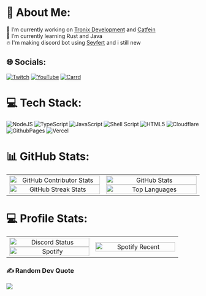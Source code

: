 # 💫 About Me:
🔭 I’m currently working on [Tronix Development](https://dc.gg/tx) and [Catfein](https://catfein.co.id) <br>
🌱 I’m currently learning Rust and Java <br>
🔥 I'm making discord bot using [Seyfert](https://seyfert.dev) and i still new

## 🌐 Socials:
[![Twitch](https://img.shields.io/badge/Twitch-%239146FF.svg?logo=Twitch&logoColor=white)](https://twitch.tv/idmja) [![YouTube](https://img.shields.io/badge/YouTube-%23FF0000.svg?logo=YouTube&logoColor=white)](https://youtube.com/@MJ1-) [![Carrd](https://img.shields.io/badge/My-Carrd-pink)](https://mjba.carrd.co)

# 💻 Tech Stack:
![NodeJS](https://skillicons.dev/icons?i=nodejs) ![TypeScript](https://skillicons.dev/icons?i=ts) ![JavaScript](https://skillicons.dev/icons?i=js) ![Shell Script](https://skillicons.dev/icons?i=bash) ![HTML5](https://skillicons.dev/icons?i=html) ![Cloudflare](https://skillicons.dev/icons?i=cloudflare) ![GithubPages](https://skillicons.dev/icons?i=github) ![Vercel](https://skillicons.dev/icons?i=vercel)
# 📊 GitHub Stats:
<table>
    <tr>
        <td align="center" width="50%">
            <a href="https://github.com/idMJA" target="_blank">
                <img width="100%" src="https://github-contributor-stats.vercel.app/api?username=idMJA&limit=5&theme=tokyonight&combine_all_yearly_contributions=true" alt="GitHub Contributor Stats"/>
            </a>
            <a href="https://github.com/idMJA" target="_blank">
                <img width="100%" src="https://github-readme-streak-stats.herokuapp.com/?user=idMJA&theme=tokyonight&hide_border=false" alt="GitHub Streak Stats"/>
            </a>
        </td>
        <td align="center" width="50%">
            <a href="https://github.com/idMJA" target="_blank">
                <img width="100%" src="https://github-readme-stats.vercel.app/api?username=idMJA&theme=tokyonight&hide_border=false&include_all_commits=true&count_private=true&show_icons=true&show=reviews,discussions_started,discussions_answered,prs_merged,prs_merged_percentage" alt="GitHub Stats"/>
            </a>
            <a href="https://github.com/idMJA" target="_blank">
                <img width="100%" src="https://github-readme-stats.vercel.app/api/top-langs/?username=idMJA&theme=tokyonight&hide_border=false&include_all_commits=true&count_private=true&layout=compact" alt="Top Languages"/>
            </a>
        </td>
    </tr>
</table>

# 💻 Profile Stats:
<table>
    <tr>
        <td align="center" width="50%">
            <a href="https://mjba.live" target="_blank">
                <img width="100%" src="https://lanyard.cnrad.dev/api/885731228874051624" alt="Discord Status"/>
            </a>
            <a href="https://mjba.live" target="_blank">
                <img width="100%" src="https://spotify-github-profile.kittinanx.com/api/view?uid=8116baq16nwq1sab8c5dy3rrx&cover_image=true&theme=natemoo-re&show_offline=true&background_color=121212&interchange=false&bar_color=53b14f&bar_color_cover=false" alt="Spotify"/>
            </a>
        </td>
        <td align="center" width="50%">
            <a href="https://open.spotify.com/user/8116baq16nwq1sab8c5dy3rrx" target="_blank">
                <img width="100%" src="https://spotify-recently-played-readme.vercel.app/api?user=8116baq16nwq1sab8c5dy3rrx" alt="Spotify Recent"/>
            </a>
        </td>
    </tr>
</table>


### ✍️ Random Dev Quote
![](https://quotes-github-readme.vercel.app/api?type=horizontal&theme=tokyonight)

<!-- Proudly created with GPRM ( https://gprm.itsvg.in ) -->
